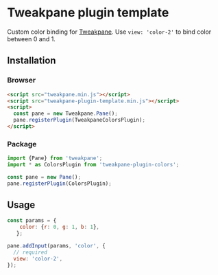# Tweakpane plugin template

Custom color binding for [Tweakpane][tweakpane].
Use ```view: 'color-2'``` to bind color between 0 and 1.

## Installation

### Browser

```html
<script src="tweakpane.min.js"></script>
<script src="tweakpane-plugin-template.min.js"></script>
<script>
  const pane = new Tweakpane.Pane();
  pane.registerPlugin(TweakpaneColorsPlugin);
</script>
```

### Package

```js
import {Pane} from 'tweakpane';
import * as ColorsPlugin from 'tweakpane-plugin-colors';

const pane = new Pane();
pane.registerPlugin(ColorsPlugin);
```

## Usage

```js
const params = {
    color: {r: 0, g: 1, b: 1},
   };

pane.addInput(params, 'color', {
  // required
  view: 'color-2',
});
```

[tweakpane]: https://github.com/cocopon/tweakpane/
